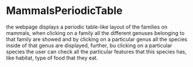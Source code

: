 # MammalsPeriodicTable

the webpage displays a periodic table-like layout of the families on mammals, when clicking on a family all the different genuses belonging to that family 
are showed and by clicking on a particular genus all the species inside of that genus are displayed, further, bu clicking on a particular species the
user can check all the particular features that this species has, like habitat, type of food that they eat.
